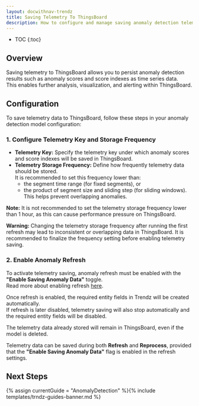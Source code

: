 ```yaml
---
layout: docwithnav-trendz
title: Saving Telemetry To ThingsBoard
description: How to configure and manage saving anomaly detection telemetry data to ThingsBoard.
---
```


* TOC
{:toc}

## Overview

Saving telemetry to ThingsBoard allows you to persist anomaly detection results such as anomaly scores and score indexes as time series data.  
This enables further analysis, visualization, and alerting within ThingsBoard.

## Configuration

To save telemetry data to ThingsBoard, follow these steps in your anomaly detection model configuration:

### 1. Configure Telemetry Key and Storage Frequency

- **Telemetry Key:** Specify the telemetry key under which anomaly scores and score indexes will be saved in ThingsBoard.
- **Telemetry Storage Frequency:** Define how frequently telemetry data should be stored.  
  It is recommended to set this frequency lower than:
    - the segment time range (for fixed segments), or
    - the product of segment size and sliding step (for sliding windows).  
  This helps prevent overlapping anomalies.

**Note:** It is not recommended to set the telemetry storage frequency lower than 1 hour, as this can cause performance pressure on ThingsBoard.

**Warning:** Changing the telemetry storage frequency after running the first refresh may lead to inconsistent or 
overlapping data in ThingsBoard. It is recommended to finalize the frequency setting before enabling telemetry saving.

### 2. Enable Anomaly Refresh

To activate telemetry saving, anomaly refresh must be enabled with the **"Enable Saving Anomaly Data"** toggle.  
Read more about enabling refresh [here](/docs/trendz/anomaly/refresh-reprocess).

Once refresh is enabled, the required entity fields in Trendz will be created automatically.  
If refresh is later disabled, telemetry saving will also stop automatically and the required entity fields will be disabled.

The telemetry data already stored will remain in ThingsBoard, even if the model is deleted.

Telemetry data can be saved during both **Refresh** and **Reprocess**, provided that the **"Enable Saving Anomaly Data"** 
flag is enabled in the refresh settings.

## Next Steps

{% assign currentGuide = "AnomalyDetection" %}{% include templates/trndz-guides-banner.md %}

